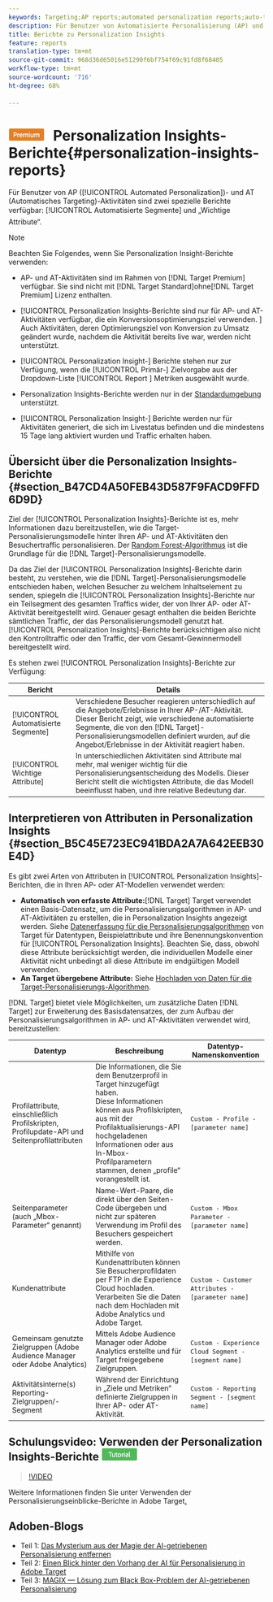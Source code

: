 ```yaml
---
keywords: Targeting;AP reports;automated personalization reports;auto-target;auto target;auto target report;auto-target report;personalization;insights;automated segments;faq;frequently asked questions;important attributes
description: Für Benutzer von Automatisierte Personalisierung (AP) und von Automatisches Targeting (AT) sind zwei spezialisierte Berichte verfügbar, die die Berichte für automatisierte Segmente und wichtige Attribute enthalten.
title: Berichte zu Personalization Insights
feature: reports
translation-type: tm+mt
source-git-commit: 968d36d65016e51290f6bf754f69c91fd8f68405
workflow-type: tm+mt
source-wordcount: '716'
ht-degree: 68%

---
```



# ![PREMIUM](/help/assets/premium.png) Personalization Insights-Berichte{#personalization-insights-reports}

Für Benutzer von AP ([!UICONTROL Automated Personalization])- und AT (Automatisches Targeting)-Aktivitäten sind zwei spezielle Berichte verfügbar: [!UICONTROL Automatisierte Segmente] und „Wichtige Attribute“.

>[!NOTE]
>
>Beachten Sie Folgendes, wenn Sie Personalization Insight-Berichte verwenden:
>
>* AP- und AT-Aktivitäten sind im Rahmen von [!DNL Target Premium] verfügbar. Sie sind nicht mit [!DNL Target Standard]ohne[!DNL Target Premium] Lizenz enthalten.
   >
   >
* [!UICONTROL Personalization Insights-Berichte sind nur für AP- und AT-Aktivitäten verfügbar, die ein Konversionsoptimierungsziel verwenden. ] Auch Aktivitäten, deren Optimierungsziel von Konversion zu Umsatz geändert wurde, nachdem die Aktivität bereits live war, werden nicht unterstützt.
   >
   >
* [!UICONTROL Personalization Insight-] Berichte stehen nur zur Verfügung, wenn die  [!UICONTROL Primär-] Zielvorgabe aus der Dropdown-Liste  [!UICONTROL Report ] Metriken ausgewählt wurde.
   >
   >
* Personalization Insights-Berichte werden nur in der [Standardumgebung](/help/administrating-target/hosts.md) unterstützt.
   >
   >
* [!UICONTROL Personalization Insight-] Berichte werden nur für Aktivitäten generiert, die sich im   Livestatus befinden und die mindestens 15 Tage lang aktiviert wurden und Traffic erhalten haben.


## Übersicht über die Personalization Insights-Berichte {#section_B47CD4A50FEB43D587F9FACD9FFD6D9D}

Ziel der [!UICONTROL Personalization Insights]-Berichte ist es, mehr Informationen dazu bereitzustellen, wie die Target-Personalisierungsmodelle hinter Ihren AP- und AT-Aktivitäten den Besuchertraffic personalisieren.  Der [Random Forest-Algorithmus](/help/c-activities/t-automated-personalization/algo-random-forest.md) ist die Grundlage für die [!DNL Target]-Personalisierungsmodelle.

Da das Ziel der [!UICONTROL Personalization Insights]-Berichte darin besteht, zu verstehen, wie die [!DNL Target]-Personalisierungsmodelle entschieden haben, welchen Besucher zu welchem Inhaltselement zu senden, spiegeln die [!UICONTROL Personalization Insights]-Berichte nur ein Teilsegment des gesamten Traffics wider, der von Ihrer AP- oder AT-Aktivität bereitgestellt wird. Genauer gesagt enthalten die beiden Berichte sämtlichen Traffic, der das Personalisierungsmodell genutzt hat. [!UICONTROL Personalization Insights]-Berichte berücksichtigen also nicht den Kontrolltraffic oder den Traffic, der vom Gesamt-Gewinnermodell bereitgestellt wird.

Es stehen zwei [!UICONTROL Personalization Insights]-Berichte zur Verfügung:

| Bericht | Details |
|--- |--- |
| [!UICONTROL Automatisierte Segmente] | Verschiedene Besucher reagieren unterschiedlich auf die Angebote/Erlebnisse in Ihrer AP-/AT-Aktivität. Dieser Bericht zeigt, wie verschiedene automatisierte Segmente, die von den [!DNL Target]-Personalisierungsmodellen definiert wurden, auf die Angebot/Erlebnisse in der Aktivität reagiert haben. |
| [!UICONTROL Wichtige Attribute] | In unterschiedlichen Aktivitäten sind Attribute mal mehr, mal weniger wichtig für die Personalisierungsentscheidung des Modells. Dieser Bericht stellt die wichtigsten Attribute, die das Modell beeinflusst haben, und ihre relative Bedeutung dar. |

## Interpretieren von Attributen in Personalization Insights {#section_B5C45E723EC941BDA2A7A642EEB30E4D}

Es gibt zwei Arten von Attributen in [!UICONTROL Personalization Insights]-Berichten, die in Ihren AP- oder AT-Modellen verwendet werden:

* **Automatisch von erfasste Attribute:**[!DNL Target] Target verwendet einen Basis-Datensatz, um die Personalisierungsalgorithmen in AP- und AT-Aktivitäten zu erstellen, die in Personalization Insights angezeigt werden. Siehe [Datenerfassung für die Personalisierungsalgorithmen](/help/c-activities/t-automated-personalization/ap-data.md) von Target für Datentypen, Beispielattribute und ihre Benennungskonvention für [!UICONTROL Personalization Insights]. Beachten Sie, dass, obwohl diese Attribute berücksichtigt werden, die individuellen Modelle einer Aktivität nicht unbedingt all diese Attribute im endgültigen Modell verwenden.
* **An Target übergebene Attribute:** Siehe  [Hochladen von Daten für die Target-Personalisierungs-Algorithmen](/help/c-activities/t-automated-personalization/uploading-data-for-the-target-personalization-algorithms.md).

[!DNL Target] bietet viele Möglichkeiten, um zusätzliche Daten  [!DNL Target] zur Erweiterung des Basisdatensatzes, der zum Aufbau der Personalisierungsalgorithmen in AP- und AT-Aktivitäten verwendet wird, bereitzustellen:

| Datentyp | Beschreibung | Datentyp-Namenskonvention |
|--- |--- |--- |
| Profilattribute, einschließlich Profilskripten, Profilupdate-API und Seitenprofilattributen | Die Informationen, die Sie dem Benutzerprofil in Target hinzugefügt haben.<br>Diese Informationen können aus Profilskripten, aus mit der Profilaktualisierungs-API hochgeladenen Informationen oder aus In-Mbox-Profilparametern stammen, denen „profile“ vorangestellt ist. | `Custom - Profile - [parameter name]` |
| Seitenparameter (auch „Mbox-Parameter“ genannt) | Name-Wert-Paare, die direkt über den Seiten-Code übergeben und nicht zur späteren Verwendung im Profil des Besuchers gespeichert werden. | `Custom - Mbox Parameter - [parameter name]` |
| Kundenattribute | Mithilfe von Kundenattributen können Sie Besucherprofildaten per FTP in die Experience Cloud hochladen. Verarbeiten Sie die Daten nach dem Hochladen mit Adobe Analytics und Adobe Target. | `Custom - Customer Attributes - [parameter name]` |
| Gemeinsam genutzte Zielgruppen (Adobe Audience Manager oder Adobe Analytics) | Mittels Adobe Audience Manager oder Adobe Analytics erstellte und für Target freigegebene Zielgruppen. | `Custom - Experience Cloud Segment - [segment name]` |
| Aktivitätsinterne(s) Reporting-Zielgruppen/-Segment | Während der Einrichtung in „Ziele und Metriken“ definierte Zielgruppen in Ihrer AP- oder AT-Aktivität. | `Custom - Reporting Segment - [segment name]` |

## Schulungsvideo: Verwenden der Personalization Insights-Berichte  ![Tutorialzeichen](/help/assets/tutorial.png)

>[!VIDEO](https://video.tv.adobe.com/v/25601/)

Weitere Informationen finden Sie unter Verwenden der Personalisierungseinblicke-Berichte in Adobe Target[.](https://helpx.adobe.com/target/kt/using/personalization-insights-report-feature-video-use.html)

## Adoben-Blogs

* Teil 1: [Das Mysterium aus der Magie der AI-getriebenen Personalisierung entfernen](https://theblog.adobe.com/taking-mystery-magic-ai-driven-personalization-part-1/)
* Teil 2: [Einen Blick hinter den Vorhang der AI für Personalisierung in Adobe Target](https://theblog.adobe.com/a-peek-behind-the-curtain-of-ai-for-personalization-in-adobe-target/)
* Teil 3: [MAGIX — Lösung zum Black Box-Problem der AI-getriebenen Personalisierung](https://theblog.adobe.com/magix-the-solution-to-the-black-box-issue-of-ai-driven-personalization/)
